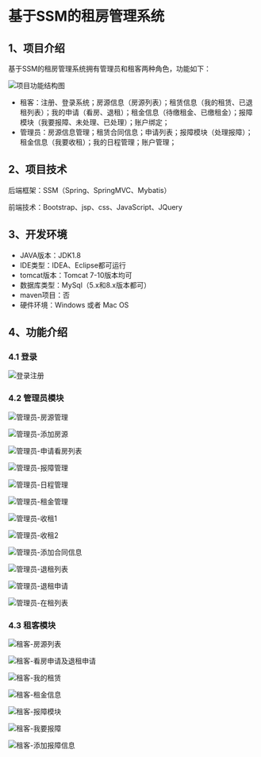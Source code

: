 # 基于SSM的租房管理系统

## 1、项目介绍

基于SSM的租房管理系统拥有管理员和租客两种角色，功能如下：

![项目功能结构图](https://project-images-1256969109.cos.ap-chongqing.myqcloud.com/Typora-Images/202207182329498.jpg)

- 租客：注册、登录系统；房源信息（房源列表）；租赁信息（我的租赁、已退租列表）；我的申请（看房、退租）；租金信息（待缴租金、已缴租金）；报障模块（我要报障、未处理、已处理）；账户绑定；
- 管理员：房源信息管理；租赁合同信息；申请列表；报障模块（处理报障）；租金信息（我要收租）；我的日程管理；账户管理；

## 2、项目技术

后端框架：SSM（Spring、SpringMVC、Mybatis）

前端技术：Bootstrap、jsp、css、JavaScript、JQuery

## 3、开发环境

- JAVA版本：JDK1.8
- IDE类型：IDEA、Eclipse都可运行
- tomcat版本：Tomcat 7-10版本均可
- 数据库类型：MySql（5.x和8.x版本都可） 
- maven项目：否
- 硬件环境：Windows 或者 Mac OS


## 4、功能介绍

### 4.1 登录

![登录注册](https://project-images-1256969109.cos.ap-chongqing.myqcloud.com/Typora-Images/202207182329464.jpg)

### 4.2 管理员模块

![管理员-房源管理](https://project-images-1256969109.cos.ap-chongqing.myqcloud.com/Typora-Images/202207182330146.jpg)

![管理员-添加房源](https://project-images-1256969109.cos.ap-chongqing.myqcloud.com/Typora-Images/202207182330278.jpg)

![管理员-申请看房列表](https://project-images-1256969109.cos.ap-chongqing.myqcloud.com/Typora-Images/202207182330750.jpg)

![管理员-报障管理](https://project-images-1256969109.cos.ap-chongqing.myqcloud.com/Typora-Images/202207182330866.jpg)

![管理员-日程管理](https://project-images-1256969109.cos.ap-chongqing.myqcloud.com/Typora-Images/202207182330954.jpg)

![管理员-租金管理](https://project-images-1256969109.cos.ap-chongqing.myqcloud.com/Typora-Images/202207182331671.jpg)

![管理员-收租1](https://project-images-1256969109.cos.ap-chongqing.myqcloud.com/Typora-Images/202207182331930.jpg)

![管理员-收租2](https://project-images-1256969109.cos.ap-chongqing.myqcloud.com/Typora-Images/202207182331797.jpg)

![管理员-添加合同信息](https://project-images-1256969109.cos.ap-chongqing.myqcloud.com/Typora-Images/202207182331410.jpg)

![管理员-退租列表](https://project-images-1256969109.cos.ap-chongqing.myqcloud.com/Typora-Images/202207182331041.jpg)

![管理员-退租申请](https://project-images-1256969109.cos.ap-chongqing.myqcloud.com/Typora-Images/202207182331393.jpg)

![管理员-在租列表](https://project-images-1256969109.cos.ap-chongqing.myqcloud.com/Typora-Images/202207182331508.jpg)

### 4.3 租客模块

![租客-房源列表](https://project-images-1256969109.cos.ap-chongqing.myqcloud.com/Typora-Images/202207182331201.jpg)

![租客-看房申请及退租申请](https://project-images-1256969109.cos.ap-chongqing.myqcloud.com/Typora-Images/202207182331760.jpg)

![租客-我的租赁](https://project-images-1256969109.cos.ap-chongqing.myqcloud.com/Typora-Images/202207182331282.jpg)

![租客-租金信息](https://project-images-1256969109.cos.ap-chongqing.myqcloud.com/Typora-Images/202207182331681.jpg)

![租客-报障模块](https://project-images-1256969109.cos.ap-chongqing.myqcloud.com/Typora-Images/202207182331815.jpg)

![租客-我要报障](https://project-images-1256969109.cos.ap-chongqing.myqcloud.com/Typora-Images/202207182331064.jpg)

![租客-添加报障信息](https://project-images-1256969109.cos.ap-chongqing.myqcloud.com/Typora-Images/202207182331169.jpg)


